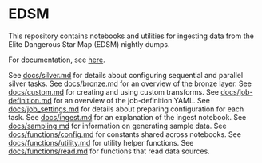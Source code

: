 # EDSM

This repository contains notebooks and utilities for ingesting data from the Elite Dangerous Star Map (EDSM) nightly dumps.

For documentation, see [here](https://github.com/bryanlharris/Documentation).

See [docs/silver.md](docs/silver.md) for details about configuring sequential and parallel silver tasks.
See [docs/bronze.md](docs/bronze.md) for an overview of the bronze layer.
See [docs/custom.md](docs/custom.md) for creating and using custom transforms.
See [docs/job-definition.md](docs/job-definition.md) for an overview of the job-definition YAML.
See [docs/job_settings.md](docs/job_settings.md) for details about preparing configuration for each task.
See [docs/ingest.md](docs/ingest.md) for an explanation of the ingest notebook.
See [docs/sampling.md](docs/sampling.md) for information on generating sample data.
See [docs/functions/config.md](docs/functions/config.md) for constants shared across notebooks.
See [docs/functions/utility.md](docs/functions/utility.md) for utility helper functions.
See [docs/functions/read.md](docs/functions/read.md) for functions that read data sources.
